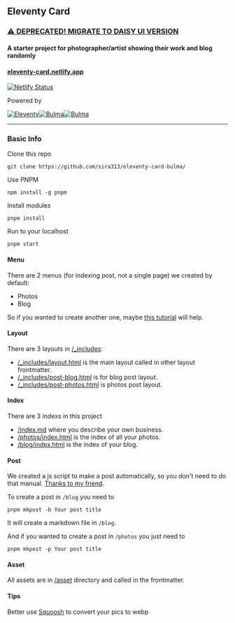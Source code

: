 ## Eleventy Card
### [⚠️ DEPRECATED! MIGRATE TO DAISY UI VERSION](https://github.com/sira313/twcarty)
#### A starter project for photographer/artist showing their work and blog randomly
#### [eleventy-card.netlify.app](https://eleventy-card.netlify.app/) 
[![Netlify Status](https://api.netlify.com/api/v1/badges/d32e682c-0084-4b0e-96e3-286b816a5033/deploy-status)](https://app.netlify.com/sites/eleventy-card/deploys)

Powered by 

[![Eleventy](https://a11ybadges.com/badge?logo=eleventy)](https://www.11ty.dev/)[![Bulma](https://a11ybadges.com/badge?logo=bulma)](https://bulma.io/)[![Bulma](https://a11ybadges.com/badge?text=feathericons&badgeColor=white)](https://feathericons.com/)

---

### Basic Info
Clone this repo
```
git clone https://github.com/sira313/eleventy-card-bulma/
```
Use PNPM
```
npm install -g pnpm
```
Install modules
```
pnpm install
```
Run to your localhost 
```
pnpm start
```

#### Menu
There are 2 menus (for indexing post, not a single page) we created by default:
- Photos
- Blog

So if you wanted to create another one, maybe [this tutorial](https://www.youtube.com/watch?v=kzf9A9tkkl4) will help.
#### Layout
There are 3 layouts in [/_includes](/_includes/):
- [/_includes/layout.html](/_includes/layout.html) is the main layout called in other layout frontmatter.
- [/_includes/post-blog.html](/_includes/post-blog.html) is for blog post layout.
- [/_includes/post-photos.html](/_includes/post-photos.html) is photos post layout.
#### Index
There are 3 indexs in this project
- [/index.md](/index.md) where you describe your own business.
- [/photos/index.html](/photos/index.html) is the index of all your photos.
- [/blog/index.html](/blog/index.html) is the index of your blog.
#### Post
We created a js script to make a post automatically, so you don't need to do that manual. [Thanks to my friend](https://github.com/mustofa-id).

To create a post in `/blog` you need to
```
pnpm mkpost -b Your post title
```
It will create a markdown file in `/blog`.

And if you wanted to create a post in `/photos` you just need to
```
pnpm mkpost -p Your post title
```
#### Asset
All assets are in [/asset](/asset/) directory and called in the frontmatter.
#### Tips
Better use [Squoosh](https://squoosh.app/) to convert your pics to webp
